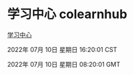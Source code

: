 # 学习中心 colearnhub
[学习中心](http://219.139.198.62:56308/colearnhub/)

2022年 07月 10日 星期日 16:20:01 CST

2022年 07月 10日 星期日 08:20:01 GMT
